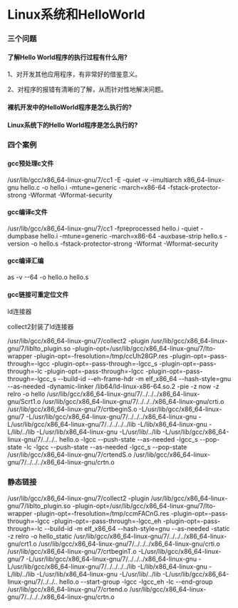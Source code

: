 # Linux系统和HelloWorld

### 三个问题

#### 了解Hello World程序的执行过程有什么用?

1、对开发其他应用程序，有非常好的借鉴意义。

2、对程序的报错有清晰的了解，从而针对性地解决问题。

#### 裸机开发中的HelloWorld程序是怎么执行的?

#### Linux系统下的Hello World程序是怎么执行的?

### 四个案例

#### gcc预处理c文件

/usr/lib/gcc/x86_64-linux-gnu/7/cc1 -E -quiet -v -imultiarch x86_64-linux-gnu hello.c -o hello.i -mtune=generic -march=x86-64 -fstack-protector-strong -Wformat -Wformat-security

#### gcc编译c文件

/usr/lib/gcc/x86_64-linux-gnu/7/cc1 -fpreprocessed hello.i -quiet -dumpbase hello.i -mtune=generic -march=x86-64 -auxbase-strip hello.s -version -o hello.s -fstack-protector-strong -Wformat -Wformat-security

#### gcc编译汇编

as -v --64 -o hello.o hello.s

#### gcc链接可重定位文件

ld连接器

collect2封装了ld连接器

/usr/lib/gcc/x86_64-linux-gnu/7/collect2 -plugin /usr/lib/gcc/x86_64-linux-gnu/7/liblto_plugin.so -plugin-opt=/usr/lib/gcc/x86_64-linux-gnu/7/lto-wrapper -plugin-opt=-fresolution=/tmp/ccUh28GP.res -plugin-opt=-pass-through=-lgcc -plugin-opt=-pass-through=-lgcc_s -plugin-opt=-pass-through=-lc -plugin-opt=-pass-through=-lgcc -plugin-opt=-pass-through=-lgcc_s --build-id --eh-frame-hdr -m elf_x86_64 --hash-style=gnu --as-needed -dynamic-linker /lib64/ld-linux-x86-64.so.2 -pie -z now -z relro -o hello /usr/lib/gcc/x86_64-linux-gnu/7/../../../x86_64-linux-gnu/Scrt1.o /usr/lib/gcc/x86_64-linux-gnu/7/../../../x86_64-linux-gnu/crti.o /usr/lib/gcc/x86_64-linux-gnu/7/crtbeginS.o -L/usr/lib/gcc/x86_64-linux-gnu/7 -L/usr/lib/gcc/x86_64-linux-gnu/7/../../../x86_64-linux-gnu -L/usr/lib/gcc/x86_64-linux-gnu/7/../../../../lib -L/lib/x86_64-linux-gnu -L/lib/../lib -L/usr/lib/x86_64-linux-gnu -L/usr/lib/../lib -L/usr/lib/gcc/x86_64-linux-gnu/7/../../.. hello.o -lgcc --push-state --as-needed -lgcc_s --pop-state -lc -lgcc --push-state --as-needed -lgcc_s --pop-state /usr/lib/gcc/x86_64-linux-gnu/7/crtendS.o /usr/lib/gcc/x86_64-linux-gnu/7/../../../x86_64-linux-gnu/crtn.o





### 静态链接

/usr/lib/gcc/x86_64-linux-gnu/7/collect2 -plugin /usr/lib/gcc/x86_64-linux-gnu/7/liblto_plugin.so -plugin-opt=/usr/lib/gcc/x86_64-linux-gnu/7/lto-wrapper -plugin-opt=-fresolution=/tmp/ccmFACnG.res -plugin-opt=-pass-through=-lgcc -plugin-opt=-pass-through=-lgcc_eh -plugin-opt=-pass-through=-lc --build-id -m elf_x86_64 --hash-style=gnu --as-needed -static -z relro -o hello_static /usr/lib/gcc/x86_64-linux-gnu/7/../../../x86_64-linux-gnu/crt1.o /usr/lib/gcc/x86_64-linux-gnu/7/../../../x86_64-linux-gnu/crti.o /usr/lib/gcc/x86_64-linux-gnu/7/crtbeginT.o -L/usr/lib/gcc/x86_64-linux-gnu/7 -L/usr/lib/gcc/x86_64-linux-gnu/7/../../../x86_64-linux-gnu -L/usr/lib/gcc/x86_64-linux-gnu/7/../../../../lib -L/lib/x86_64-linux-gnu -L/lib/../lib -L/usr/lib/x86_64-linux-gnu -L/usr/lib/../lib -L/usr/lib/gcc/x86_64-linux-gnu/7/../../.. hello.o --start-group -lgcc -lgcc_eh -lc --end-group /usr/lib/gcc/x86_64-linux-gnu/7/crtend.o /usr/lib/gcc/x86_64-linux-gnu/7/../../../x86_64-linux-gnu/crtn.o

